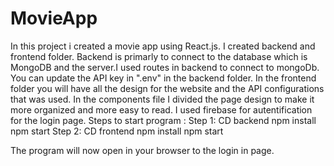 # MovieApp

In this project i created a movie app using React.js. I created backend and frontend folder. Backend is primarly to connect to the database which is MongoDB and the server.I used routes in backend to connect to mongoDb. You can update the API key in ".env" in the backend folder. In the frontend folder you will have all the design for the website and the API configurations that was used. In the components file I divided the page design to make it more organized and more easy to read. I used firebase for autentification for the login page.
Steps to start program :
Step 1: CD backend
        npm install
        npm start
Step 2: CD frontend
        npm install
        npm start 
       
The program will now open in your browser to the login in page.



